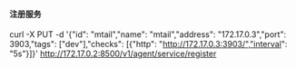 #### 注册服务

curl -X PUT -d '{"id": "mtail","name": "mtail","address": "172.17.0.3","port": 3903,"tags": ["dev"],"checks": [{"http": "http://172.17.0.3:3903/","interval": "5s"}]}'     http://172.17.0.2:8500/v1/agent/service/register